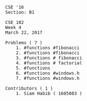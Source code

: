 <pre>
CSE '16
Section: B1

CSE 102
Week 4
March 22, 2017

Problems ( 7 )
    1. #functions #fibonacci
    2. #functions #fibonacci
    3. #functions # fibonacci
    4. #functions # factorial
    5. #functions
    6. #functions #windows.h
    7. #functions #windows.h

Contributors ( 1 )
    1. Siam Habib ( 1605083 )
</pre>
